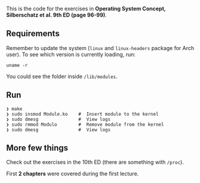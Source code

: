 This is the code for the exercises in **Operating System Concept, Silberschatz et al. 9th ED (page 96-99)**. 

## Requirements
Remember to update the system (`linux` and `linux-headers` package for Arch user).
To see which version is currently loading, run:
```
uname -r
```
You could see the folder inside `/lib/modules`.

## Run
```
❯ make
❯ sudo insmod Module.ko    #  Insert module to the kernel
❯ sudo dmesg               #  View logs
❯ sudo rmmod Modulo        #  Remove module from the kernel
❯ sudo dmesg               #  View logs
```
## More few things
Check out the exercises in the 10th ED (there are something with `/proc`).

First **2 chapters** were covered during the first lecture.

